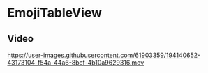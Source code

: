 # EmojiTableView



## Video ##

https://user-images.githubusercontent.com/61903359/194140652-43173104-f54a-44a6-8bcf-4b10a9629316.mov

